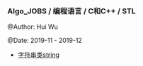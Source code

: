 ### Algo_JOBS / 编程语言 / C和C++ / STL

@Author: Hui Wu

@Date: 2019-11 - 2019-12

- [字符串类string](./STL/string.md)


